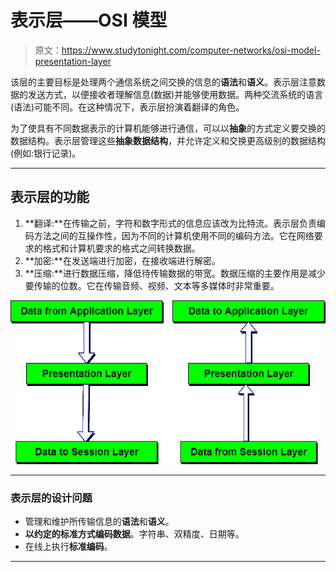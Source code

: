# 表示层——OSI 模型

> 原文：<https://www.studytonight.com/computer-networks/osi-model-presentation-layer>

该层的主要目标是处理两个通信系统之间交换的信息的**语法**和**语义**。表示层注意数据的发送方式，以便接收者理解信息(数据)并能够使用数据。两种交流系统的语言(语法)可能不同。在这种情况下，表示层扮演着翻译的角色。

为了使具有不同数据表示的计算机能够进行通信，可以以**抽象**的方式定义要交换的数据结构。表示层管理这些**抽象数据结构**，并允许定义和交换更高级别的数据结构(例如:银行记录)。

* * *

## 表示层的功能

1.  **翻译:**在传输之前，字符和数字形式的信息应该改为比特流。表示层负责编码方法之间的互操作性，因为不同的计算机使用不同的编码方法。它在网络要求的格式和计算机要求的格式之间转换数据。
2.  **加密:**在发送端进行加密，在接收端进行解密。
3.  **压缩:**进行数据压缩，降低待传输数据的带宽。数据压缩的主要作用是减少要传输的位数。它在传输音频、视频、文本等多媒体时非常重要。

![Presentation Layer in ISO-OSI Model](img/96552a55ce7bd80e0f9272984406e86f.png)

* * *

### 表示层的设计问题

*   管理和维护所传输信息的**语法**和**语义**。
*   **以约定的标准方式编码数据**。字符串、双精度、日期等。
*   在线上执行**标准编码**。

* * *